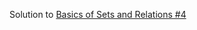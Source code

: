 Solution to [Basics of Sets and Relations #4](https://www.hackerrank.com/challenges/basics-of-sets-and-relational-algebra-4/problem)